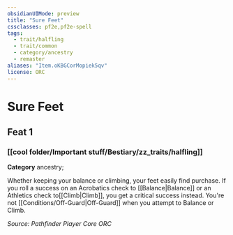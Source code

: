 ```yaml
---
obsidianUIMode: preview
title: "Sure Feet"
cssclasses: pf2e,pf2e-spell
tags:
  - trait/halfling
  - trait/common
  - category/ancestry
  - remaster
aliases: "Item.oKBGCorMopiek5qv"
license: ORC
---
```

# Sure Feet
## Feat 1
### [[cool folder/Important stuff/Bestiary/zz_traits/halfling]]

**Category** ancestry; 




Whether keeping your balance or climbing, your feet easily find purchase. If you roll a success on an Acrobatics check to [[Balance|Balance]] or an Athletics check to[[Climb|Climb]], you get a critical success instead. You're not [[Conditions/Off-Guard|Off-Guard]] when you attempt to Balance or Climb.

*Source: Pathfinder Player Core*
*ORC*